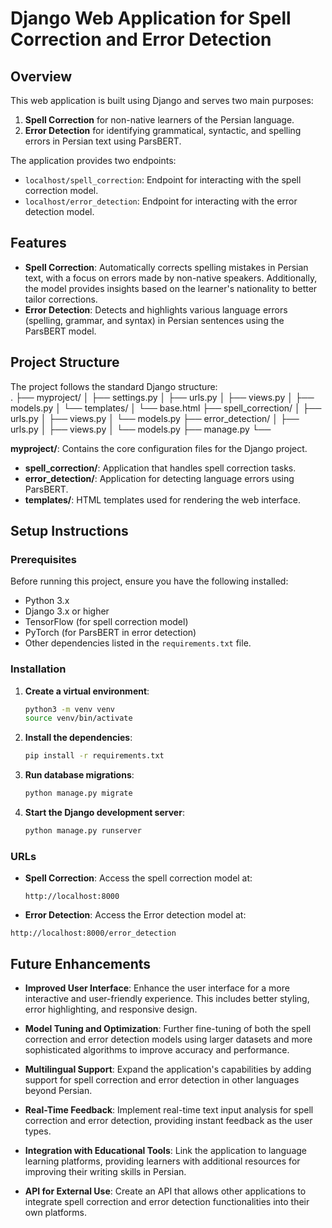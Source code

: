 # Django Web Application for Spell Correction and Error Detection

## Overview

This web application is built using Django and serves two main purposes:
1. **Spell Correction** for non-native learners of the Persian language.
2. **Error Detection** for identifying grammatical, syntactic, and spelling errors in Persian text using ParsBERT.

The application provides two endpoints:
- `localhost/spell_correction`: Endpoint for interacting with the spell correction model.
- `localhost/error_detection`: Endpoint for interacting with the error detection model.

## Features

- **Spell Correction**: Automatically corrects spelling mistakes in Persian text, with a focus on errors made by non-native speakers. Additionally, the model provides insights based on the learner's nationality to better tailor corrections.
- **Error Detection**: Detects and highlights various language errors (spelling, grammar, and syntax) in Persian sentences using the ParsBERT model.

## Project Structure

The project follows the standard Django structure:   
. ├── myproject/ │ ├── settings.py │ ├── urls.py │ ├── views.py │ ├── models.py │ └── templates/ │ └── base.html ├── spell_correction/ │ ├── urls.py │ ├── views.py │ └── models.py ├── error_detection/ │ ├── urls.py │ ├── views.py │ └── models.py ├── manage.py └── 

 **myproject/**: Contains the core configuration files for the Django project.
- **spell_correction/**: Application that handles spell correction tasks.
- **error_detection/**: Application for detecting language errors using ParsBERT.
- **templates/**: HTML templates used for rendering the web interface.
  
## Setup Instructions

### Prerequisites

Before running this project, ensure you have the following installed:
- Python 3.x
- Django 3.x or higher
- TensorFlow (for spell correction model)
- PyTorch (for ParsBERT in error detection)
- Other dependencies listed in the `requirements.txt` file.

### Installation

1. **Create a virtual environment**:
    ```bash
    python3 -m venv venv
    source venv/bin/activate
    ```

2. **Install the dependencies**:
    ```bash
    pip install -r requirements.txt
    ```

3. **Run database migrations**:
    ```bash
    python manage.py migrate
    ```

4. **Start the Django development server**:
    ```bash
    python manage.py runserver
    ```
### URLs

- **Spell Correction**: Access the spell correction model at:
  ```url
  http://localhost:8000
  ```
- **Error Detection**: Access the Error detection model at:
```url
http://localhost:8000/error_detection
```


## Future Enhancements

- **Improved User Interface**: Enhance the user interface for a more interactive and user-friendly experience. This includes better styling, error highlighting, and responsive design.

- **Model Tuning and Optimization**: Further fine-tuning of both the spell correction and error detection models using larger datasets and more sophisticated algorithms to improve accuracy and performance.

- **Multilingual Support**: Expand the application's capabilities by adding support for spell correction and error detection in other languages beyond Persian.

- **Real-Time Feedback**: Implement real-time text input analysis for spell correction and error detection, providing instant feedback as the user types.

- **Integration with Educational Tools**: Link the application to language learning platforms, providing learners with additional resources for improving their writing skills in Persian.

- **API for External Use**: Create an API that allows other applications to integrate spell correction and error detection functionalities into their own platforms.
